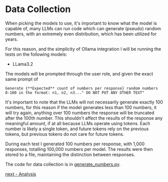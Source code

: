 # Data Collection
When picking the models to use, it's important to know what the model is capable of, many LLMs can run code which can generate (pseudo) random numbers, with an extremely even distribution, which has been utilized for years.<br>

For this reason, and the simplicity of Ollama integration I will be running the tests on the following models:
* LLama3.2

The models will be prompted through the user role, and given the exact same prompt of
```
Generate {**Expected** count of numbers per response} random numbers 0-100 in the format: n1, n2, n3..." DO NOT PUT ANY OTHER TEXT"
```
It's important to note that the LLMs will not necessarily generate exactly 100 numbers, for this reason if the model generates less than 100 numbers, it will try again, anything over 100 numbers the response will be truncated after the 100th number. This shouldn't affect the results of the response any meaningful amount, if at all because LLMs operate using tokens. Each number is likely a single token, and future tokens rely on the previous tokens, but previous tokens do not care for future tokens.<br>

During each test I generated 100 numbers per response, with 1,000 responses, totalling 100,000 numbers per model. The results were then stored to a file, maintaining the distinction between responses.

The code for data collection is in [generate_numbers.py](../generate_numbers.py).

[next - Analysis](ANALYSIS.md)